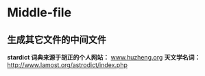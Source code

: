 # Middle-file

生成其它文件的中间文件
---
**stardict 词典来源于胡正的个人网站：** www.huzheng.org
**天文学名词：** http://www.lamost.org/astrodict/index.php
